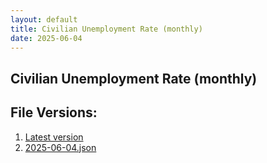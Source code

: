 ```yaml
---
layout: default
title: Civilian Unemployment Rate (monthly)
date: 2025-06-04
---
```


## Civilian Unemployment Rate (monthly)

<div id="data-table"></div>
<script>
document.addEventListener('DOMContentLoaded', function () {
  const container = document.getElementById('data-table');
  fetch('./latest.json')
    .then(r => r.json())
    .then(d => {
      if (d.observations) {
        arr = d.observations.map(o => ({ date: o.date, value: o.value }));
        table = ArrTabler(arr);
        container.appendChild(table);
        $(table).tablesorter();
      } else {
        container.textContent = 'This source isn't supported for tables yet.';
      }
    })
    .catch(() => {
      container.textContent = 'This source isn't supported for tables yet.';
    });
});
</script>

## File Versions:
1. [Latest version](./latest.json)
2. [2025-06-04.json](./2025-06-04.json)
